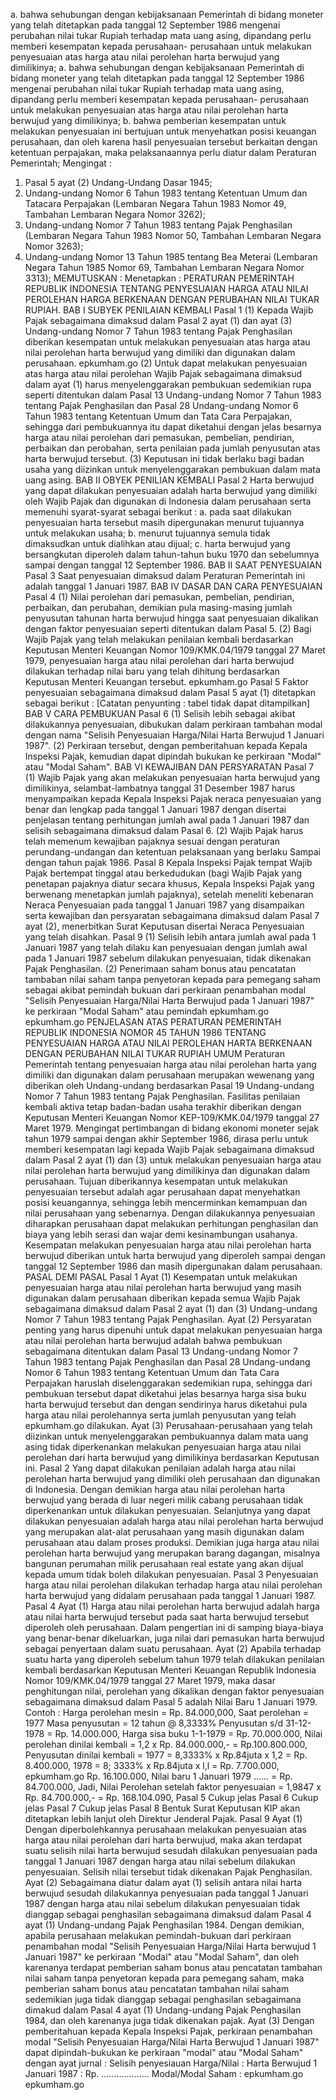  a. bahwa sehubungan dengan kebijaksanaan Pemerintah di bidang moneter yang telah ditetapkan pada tanggal 12 September 1986 mengenai perubahan nilai tukar Rupiah terhadap mata uang asing, dipandang perlu memberi kesempatan kepada perusahaan- perusahaan untuk melakukan penyesuaian atas harga atau nilai perolehan harta berwujud yang dimilikinya; a. bahwa sehubungan dengan kebijaksanaan Pemerintah di bidang moneter yang telah ditetapkan pada tanggal 12 September 1986 mengenai perubahan nilai tukar Rupiah terhadap mata uang asing, dipandang perlu memberi kesempatan kepada perusahaan- perusahaan untuk melakukan penyesuaian atas harga atau nilai perolehan harta berwujud yang dimilikinya;
b. bahwa pemberian kesempatan untuk melakukan penyesuaian ini bertujuan untuk menyehatkan posisi keuangan perusahaan, dan oleh karena hasil penyesuaian tersebut berkaitan dengan ketentuan perpajakan, maka pelaksanaannya perlu diatur dalam Peraturan Pemerintah;
Mengingat :

1. Pasal 5 ayat (2) Undang-Undang Dasar 1945;
2. Undang-undang Nomor 6 Tahun 1983 tentang Ketentuan Umum dan Tatacara Perpajakan (Lembaran Negara Tahun 1983 Nomor 49, Tambahan Lembaran Negara Nomor 3262);
3. Undang-undang Nomor 7 Tahun 1983 tentang Pajak Penghasilan (Lembaran Negara Tahun 1983 Nomor 50, Tambahan Lembaran Negara Nomor 3263);
4. Undang-undang Nomor 13 Tahun 1985 tentang Bea Meterai (Lembaran Negara Tahun 1985 Nomor 69, Tambahan Lembaran Negara Nomor 3313);
MEMUTUSKAN :
 Menetapkan : PERATURAN PEMERINTAH REPUBLIK INDONESIA TENTANG PENYESUAIAN HARGA ATAU NILAI PEROLEHAN HARGA BERKENAAN DENGAN PERUBAHAN NILAI TUKAR RUPIAH. BAB I SUBYEK PENILAIAN KEMBALI Pasal 1 (1) Kepada Wajib Pajak sebagaimana dimaksud dalam Pasal 2 ayat (1) dan ayat (3) Undang-undang Nomor 7 Tahun 1983 tentang Pajak Penghasilan diberikan kesempatan untuk melakukan penyesuaian atas harga atau nilai perolehan harta berwujud yang dimiliki dan digunakan dalam perusahaan. epkumham.go (2) Untuk dapat melakukan penyesuaian atas harga atau nilai perolehan Wajib Pajak sebagaimana dimaksud dalam ayat (1) harus menyelenggarakan pembukuan sedemikian rupa seperti ditentukan dalam Pasal 13 Undang-undang Nomor 7 Tahun 1983 tentang Pajak Penghasilan dan Pasal 28 Undang-undang Nomor 6 Tahun 1983 tentang Ketentuan Umum dan Tata Cara Perpajakan, sehingga dari pembukuannya itu dapat diketahui dengan jelas besarnya harga atau nilai perolehan dari pemasukan, pembelian, pendirian, perbaikan dan perobahan, serta penilaian pada jumlah penyusutan atas harta berwujud tersebut. (3) Keputusan ini tidak berlaku bagi badan usaha yang diizinkan untuk menyelenggarakan pembukuan dalam mata uang asing. BAB II OBYEK PENILIAN KEMBALI Pasal 2 Harta berwujud yang dapat dilakukan penyesuaian adalah harta berwujud yang dimiliki oleh Wajib Pajak dan digunakan di Indonesia dalam perusahaan serta memenuhi syarat-syarat sebagai berikut :
a. pada saat dilakukan penyesuaian harta tersebut masih dipergunakan menurut tujuannya untuk melakukan usaha;
b. menurut tujuannya semula tidak dimaksudkan untuk dialihkan atau dijual;
c. harta berwujud yang bersangkutan diperoleh dalam tahun-tahun buku 1970 dan sebelumnya sampai dengan tanggal 12 September 1986. BAB II SAAT PENYESUAIAN Pasal 3 Saat penyesuaian dimaksud dalam Peraturan Pemerintah ini adalah tanggal 1 Januari 1987. BAB IV DASAR DAN CARA PENYESUAIAN Pasal 4 (1) Nilai perolehan dari pemasukan, pembelian, pendirian, perbaikan, dan perubahan, demikian pula masing-masing jumlah penyusutan tahunan harta berwujud hingga saat penyesuaian dikalikan dengan faktor penyesuaian seperti ditentukan dalam Pasal 5. (2) Bagi Wajib Pajak yang telah melakukan penilaian kembali berdasarkan Keputusan Menteri Keuangan Nomor 109/KMK.04/1979 tanggal 27 Maret 1979, penyesuaian harga atau nilai perolehan dari harta berwujud dilakukan terhadap nilai baru yang telah dihitung berdasarkan Keputusan Menteri Keuangan tersebut. epkumham.go Pasal 5 Faktor penyesuaian sebagaimana dimaksud dalam Pasal 5 ayat (1) ditetapkan sebagai berikut : [Catatan penyunting : tabel tidak dapat ditampilkan] BAB V CARA PEMBUKUAN Pasal 6 (1) Selisih lebih sebagai akibat dilakukannya penyesuaian, dibukukan dalam perkiraan tambahan modal dengan nama "Selisih Penyesuaian Harga/Nilai Harta Berwujud 1 Januari 1987". (2) Perkiraan tersebut, dengan pemberitahuan kepada Kepala Inspeksi Pajak, kemudian dapat dipindah bukukan ke perkiraan "Modal" atau "Modal Saham". BAB VI KEWAJIBAN DAN PERSYARATAN Pasal 7 (1) Wajib Pajak yang akan melakukan penyesuaian harta berwujud yang dimilikinya, selambat-lambatnya tanggal 31 Desember 1987 harus menyampaikan kepada Kepala Inspeksi Pajak neraca penyesuaian yang benar dan lengkap pada tanggal 1 Januari 1987 dengan disertai penjelasan tentang perhitungan jumlah awal pada 1 Januari 1987 dan selisih sebagaimana dimaksud dalam Pasal 6. (2) Wajib Pajak harus telah memenum kewajiban pajaknya sesuai dengan peraturan perundang-undangan dan ketentuan pelaksanaan yang berlaku Sampai dengan tahun pajak 1986. Pasal 8 Kepala Inspeksi Pajak tempat Wajib Pajak bertempat tinggal atau berkedudukan (bagi Wajib Pajak yang penetapan pajaknya diatur secara khusus, Kepala Inspeksi Pajak yang berwenang menetapkan jumlah pajaknya), setelah meneliti kebenaran Neraca Penyesuaian pada tanggal 1 Januari 1987 yang disampaikan serta kewajiban dan persyaratan sebagaimana dimaksud dalam Pasal 7 ayat (2), menerbitkan Surat Keputusan disertai Neraca Penyesuaian yang telah disahkan. Pasal 9 (1) Selisih lebih antara jumlah awal pada 1 Januari 1987 yang telah dilaku kan penyesuaian dengan jumlah awal pada 1 Januari 1987 sebelum dilakukan penyesuaian, tidak dikenakan Pajak Penghasilan. (2) Penerimaan saham bonus atau pencatatan tambaban nilai saham tanpa penyetoran kepada para pemegang saham sebagai akibat pemindah bukuan dari perkiraan penambahan modal "Selisih Penyesuaian Harga/Nilai Harta Berwujud pada 1 Januari 1987" ke perkiraan "Modal Saham" atau pemindah epkumham.go epkumham.go PENJELASAN ATAS PERATURAN PEMERINTAH REPUBLIK INDONESIA NOMOR 45 TAHUN 1986 TENTANG PENYESUAIAN HARGA ATAU NILAI PEROLEHAN HARTA BERKENAAN DENGAN PERUBAHAN NILAI TUKAR RUPIAH UMUM Peraturan Pemerintah tentang penyesuaian harga atau nilai perolehan harta yang dimiliki dan digunakan dalam perusahaan merupakan wewenang yang diberikan oleh Undang-undang berdasarkan Pasal 19 Undang-undang Nomor 7 Tahun 1983 tentang Pajak Penghasilan. Fasilitas penilaian kembali aktiva tetap badan-badan usaha terakhir diberikan dengan Keputusan Menteri Keuangan Nomor KEP-109/KMK.04/1979 tanggal 27 Maret 1979. Mengingat pertimbangan di bidang ekonomi moneter sejak tahun 1979 sampai dengan akhir September 1986, dirasa perlu untuk memberi kesempatan lagi kepada Wajib Pajak sebagaimana dimaksud dalam Pasal 2 ayat (1) dan (3) untuk melakukan penyesuaian harga atau nilai perolehan harta berwujud yang dimilikinya dan digunakan dalam perusahaan. Tujuan diberikannya kesempatan untuk melakukan penyesuaian tersebut adalah agar perusahaan dapat menyehatkan posisi keuangannya, sehingga lebih mencerminkan kemampuan dan nilai perusahaan yang sebenarnya. Dengan dilakukannya penyesuaian diharapkan perusahaan dapat melakukan perhitungan penghasilan dan biaya yang lebih serasi dan wajar demi kesinambungan usahanya. Kesempatan melakukan penyesuaian harga atau nilai perolehan harta berwujud diberikan untuk harta berwujud yang diperoleh sampai dengan tanggal 12 September 1986 dan masih dipergunakan dalam perusahaan. PASAL DEMI PASAL Pasal 1 Ayat (1) Kesempatan untuk melakukan penyesuaian harga atau nilai perolehan harta berwujud yang masih digunakan dalam perusahaan diberikan kepada semua Wajib Pajak sebagaimana dimaksud dalam Pasal 2 ayat (1) dan (3) Undang-undang Nomor 7 Tahun 1983 tentang Pajak Penghasilan. Ayat (2) Persyaratan penting yang harus dipenuhi untuk dapat melakukan penyesuaian harga atau nilai perolehan harta berwujud adalah bahwa pembukuan sebagaimana ditentukan dalam Pasal 13 Undang-undang Nomor 7 Tahun 1983 tentang Pajak Penghasilan dan Pasal 28 Undang-undang Nomor 6 Tahun 1983 tentang Ketentuan Umum dan Tata Cara Perpajakan haruslah diselenggarakan sedemikian rupa, sehingga dari pembukuan tersebut dapat diketahui jelas besarnya harga sisa buku harta berwujud tersebut dan dengan sendirinya harus diketahui pula harga atau nilai perolehannya serta jumlah penyusutan yang telah epkumham.go dilakukan. Ayat (3) Perusahaan-perusahaan yang telah diizinkan untuk menyelenggarakan pembukuannya dalam mata uang asing tidak diperkenankan melakukan penyesuaian harga atau nilai perolehan dari harta berwujud yang dimilikinya berdasarkan Keputusan ini. Pasal 2 Yang dapat dilakukan penilaian adalah harga atau nilai perolehan harta berwujud yang dimiliki oleh perusahaan dan digunakan di Indonesia. Dengan demikian harga atau nilai perolehan harta berwujud yang berada di luar negeri milik cabang perusahaan tidak diperkenankan untuk dilakukan penyesuaian. Selanjutnya yang dapat dilakukan penyesuaian adalah harga atau nilai perolehan harta berwujud yang merupakan alat-alat perusahaan yang masih digunakan dalam perusahaan atau dalam proses produksi. Demikian juga harga atau nilai perolehan harta berwujud yang merupakan barang dagangan, misalnya bangunan perumahan milik perusahaan real estate yang akan dijual kepada umum tidak boleh dilakukan penyesuaian. Pasal 3 Penyesuaian harga atau nilai perolehan dilakukan terhadap harga atau nilai perolehan harta berwujud yang didalam perusahaan pada tanggal 1 Januari 1987. Pasal 4 Ayat (1) Harga atau nilai perolehan harta berwujud adalah harga atau nilai harta berwujud tersebut pada saat harta berwujud tersebut diperoleh oleh perusahaan. Dalam pengertian ini di samping biaya-biaya yang benar-benar dikeluarkan, juga nilai dari pemasukan harta berwujud sebagai penyertaan dalam suatu perusahaan. Ayat (2) Apabila terhadap suatu harta yang diperoleh sebelum tahun 1979 telah dilakukan penilaian kembali berdasarkan Keputusan Menteri Keuangan Republik Indonesia Nomor 109/KMK.04/1979 tanggal 27 Maret 1979, maka dasar penghitungan nilai, perolehan yang dikalikan dengan faktor penyesuaian sebagaimana dimaksud dalam Pasal 5 adalah Nilai Baru 1 Januari 1979. Contoh : Harga perolehan mesin = Rp. 84.000,000, Saat perolehan = 1977 Masa penyusutan = 12 tahun @ 8,3333% Penyusutan s/d 31-12-1978 = Rp. 14.000.000, Harga sisa buku 1-1-1979 = Rp. 70.000.000, Nilai perolehan dinilai kembali = 1,2 x Rp. 84.000.000,- = Rp.100.800.000, Penyusutan dinilai kembali = 1977 = 8,3333% x Rp.84juta x 1,2 = Rp. 8.400.000, 1978 = 8; 3333% x Rp.84juta x l,l = Rp. 7.700.000, epkumham.go Rp. 16.100.000, Nilai baru 1 Januari 1979 ...... = Rp. 84.700.000, Jadi, Nilai Perolehan setelah faktor penyesuaian = 1,9847 x Rp. 84.700.000,- = Rp. 168.104.090, Pasal 5 Cukup jelas Pasal 6 Cukup jelas Pasal 7 Cukup jelas Pasal 8 Bentuk Surat Keputusan KIP akan ditetapkan lebih lanjut oleh Direktur Jenderal Pajak. Pasal 9 Ayat (1) Dengan diperbolehkannya perusahaan melakukan penyesuaian atas harga atau nilai perolehan dari harta berwujud, maka akan terdapat suatu selisih nilai harta berwujud sesudah dilakukan penyesuaian pada tanggal 1 Januari 1987 dengan harga atau nilai sebelum dilakukan penyesuaian. Selisih nilai tersebut tidak dikenakan Pajak Penghasilan. Ayat (2) Sebagaimana diatur dalam ayat (1) selisih antara nilai harta berwujud sesudah dilakukannya penyesuaian pada tanggal 1 Januari 1987 dengan harga atau nilai sebelum dilakukan penyesuaian tidak dianggap sebagai penghasilan sebagaimana dimaksud dalam Pasal 4 ayat (1) Undang-undang Pajak Penghasilan 1984. Dengan demikian, apabila perusahaan melakukan pemindah-bukuan dari perkiraan penambahan modal "Selisih Penyesuaian Harga/Nilai Harta berwujud 1 Januari 1987" ke perkiraan "Modal" atau "Modal Saham", dan oleh karenanya terdapat pemberian saham bonus atau pencatatan tambahan nilai saham tanpa penyetoran kepada para pemegang saham, maka pemberian saham bonus atau pencatatan tambahan nilai saham sedemikian juga tidak dianggap sebagai penghasilan sebagaimana dimakud dalam Pasal 4 ayat (1) Undang-undang Pajak Penghasilan 1984, dan oleh karenanya juga tidak dikenakan pajak. Ayat (3) Dengan pemberitahuan kepada Kepala Inspeksi Pajak, perkiraan penambahan modal "Selisih Penyesuaian Harga/Nilai Harta Berwujud 1 Januari 1987" dapat dipindah-bukukan ke perkiraan "modal" atau "Modal Saham" dengan ayat jurnal : Selisih penyesiauan Harga/Nilai : Harta Berwujud 1 Januari 1987 : Rp. ................... Modal/Modal Saham : epkumham.go epkumham.go
